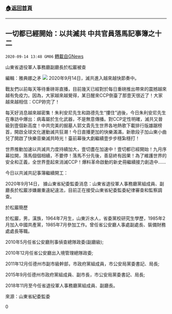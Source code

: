 ###  [:house:返回首頁](https://github.com/ourhimalayas/txt)
---

## 一切都已經開始：以共滅共 中共官員落馬記事簿之十二
`2020-09-14 13:48 GM06` [轉載自GNews](https://gnews.org/zh-hant/355861/)

山東省退役軍人事務廳副廳長於松巖被查

編輯：雅典娜之矛
![](https://s3.amazonaws.com/gnews-media-offload/wp-content/uploads/2020/09/14134412/%E5%AE%98%E5%91%98%E8%90%BD%E9%A9%AC3.jpg)
2020年9月14日，滅共進入越來越快節奏中。

戰友們以前每天等待重磅哥直播，目前幾天已經對於每日重磅推出帶來的震撼越來越有免疫力。因為，大家越來越覺得，某日醒來CCP倒臺了那壹天很近了！大家越來越相信：CCP妳完了！

每天好消息越來越密集！朱利安尼先生和路德先生“摟住”過後，今日朱利安尼先生在專訪中爆出：病毒屬於生化武器，不是無意傳播。對CCP定性明確，滅共又晉級到壹個新高度！中共完美的掘墓人郭文貴先生世界各地熱歌下載排行版雄踞榜首，開啟全球文化運動滅共狂潮！今日直播更加的快樂滿滿，新歌段子加山東小曲兒了開啟了快樂音樂滅共時光！臺前幕後大劇繼續壹步步穩紮穩打！

世界推動加速以共滅共力度持續加大，壹切盡在加速中！壹切都已經開始！九月序幕拉開，落馬個個相續，不要停！落馬不分先後，善惡終有因果！為了維護世界的安全和正義，全世界壹起來消滅CCP！爆料革命啟動的新史冊繼續接力創造中……

今日以共滅共記事簿繼續開工：

2020年9月14日， 據山東省紀委監委消息：山東省退役軍人事務廳黨組成員、副廳長於松巖涉嫌嚴重違紀違法，目前正在接受山東省紀委監委紀律審查和監察調查。

於松巖簡歷

於松巖，男，漢族，1964年7月生，山東沂水人，省委黨校研究生學歷，1985年2月加入中國共產黨，1985年7月參加工作。曾任省公安廳人事處副處長、裝備財務處處長等職。

2010年5月任省公安廳刑事偵查總隊政委(副廳級);

2010年12月任省公安廳出入境管理總隊政委;

2011年12月任德州市副市級幹部，市政府黨組成員，市公安局黨委書記、局長;

2015年9月任德州市政府黨組成員、副市長，市公安局黨委書記、局長;

2018年11月至今任省退役軍人事務廳黨組成員、副廳長。

來源：山東省紀委監委

0
